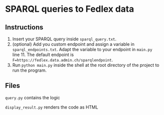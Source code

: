 # SPARQL queries to Fedlex data

## Instructions
1. Insert your SPARQL query inside `sparql_query.txt`.
2. (optional) Add you custom endpoint and assign a variable in `sparql_endpoints.txt`. Adapt the variable to your endpoint in `main.py` line 11. The default endpoint is `F=https://fedlex.data.admin.ch/sparqlendpoint`.
2. Run `python main.py` inside the shell at the root directory of the project to run the program.

## Files
`query.py` contains the logic

`display_result.py` renders the code as HTML
